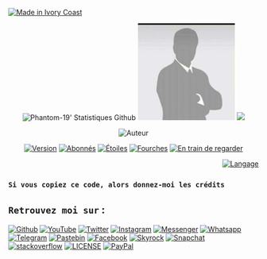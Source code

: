 <p align="left">
<a href="#"><img title="Made in Ivory Coast" src="https://img.shields.io/badge/MADE%20IN-IVORY COAST-green?colorA=%23ff0000&colorB=%23017e40"></a>
</p>
<p align="center">
<img alt="Phantom-19' Statistiques Github" src="https://github-readme-stats.vercel.app/api?username=Phantom-19&show_icons=true&include_all_commits=true&hide_border=true"/>
<img alt="profile pic" width="195px" src="https://raw.githubusercontent.com/Phantom-19/bash/master/fr.jpg"/> 
<img src="https://github-readme-stats.anuraghazra1.vercel.app/api/top-langs/?username=Phantom-19&hide=ruby,perl&hide_border=true"/>
</p> 
<p align="center"
<a href="https://github.com/Phantom-19"><img title="Auteur" src="https://img.shields.io/badge/Auteur-Faxel-red.svg?logo=github"></a>
</p>
<p align="center">
<a href="#"><img title="Version" src="https://img.shields.io/badge/Version-7.0-green.svg?"></a>
<a href="https://github.com/Phantom-19/followers"><img title="Abonnés" src="https://img.shields.io/github/followers/Phantom-19?color=blue"></a>
<a href="https://github.com/Phantom-19/spam/stargazers/"><img title="Étoiles" src="https://img.shields.io/github/stars/Phantom-19/spam??color=red"></a>
<a href="https://github.com/Phantom-19/spam/network/members"><img title="Fourches" src="https://img.shields.io/github/forks/Phantom-19/spam??color=red"></a>
<a href="https://github.com/Phantom-19/spam/watchers"><img title="En train de regarder" src="https://img.shields.io/github/watchers/Phantom-19/spam?label=Watchers&color=blue"></a>
<p align="right">
<a href="#"><img title="Langage" src="https://forthebadge.com/images/badges/made-with-python.svg"></a>
</p>

### `Si vous copiez ce code, alors donnez-moi les crédits` 
## `Retrouvez moi sur` :
[![Github](https://img.shields.io/badge/Github-%40Phantom--19-cyan?logo=github)](https://github.com/Phantom-19)
[![YouTube](https://img.shields.io/badge/Youtube-%40FasterAxel-red?logo=youtube)](https://www.youtube.com/c/FASTERAXEL)
[![Twitter](https://img.shields.io/twitter/follow/Faxel2020.svg?style=flat-square&label=Me%20suivre&logo=twitter)](https://twitter.com/Faxel2020)
[![Instagram](https://img.shields.io/badge/Instagram-%40faxelh-magenta?logo=instagram)](https://www.instagram.com/faxelh)
[![Messenger](https://img.shields.io/badge/Chat-Messenger-blue?logo=messenger)](https://www.messenger.com/t/faxel19)
[![Whatsapp](https://img.shields.io/badge/Whatsapp-%40Faxel-whatsapp--green?logo=whatsapp)](https://wa.me/22555709610)
[![Telegram](https://img.shields.io/badge/Telegram-%40Faxelh-cyan?logo=telegram)](https://t.me/Faxelh)
[![Pastebin](https://img.shields.io/badge/Pastebin-%40Faxel-purple?logo=pastebin)](https://pastebin.com/u/Faxel)
[![Facebook](https://img.shields.io/badge/Facebook-%40Faxel--19-teal?logo=Facebook)](https://www.facebook.com/Faxel19)
[![Skyrock](https://img.shields.io/badge/Skyrock-%40Faxel-brown?logo=skyrock)](https://Faxel.skyrock.com/profil/)
[![Snapchat](https://img.shields.io/badge/Snapchat-%40McTony64-yellow?logo=snapchat)](https://www.snapchat.com/add/mctony64)
[![stackoverflow](https://img.shields.io/badge/stackoverflow-%40Faxel-yellow?logo=stackoverflow)](https://stackoverflow.com/users/13364230/faxel?)
[![LICENSE](https://img.shields.io/badge/license-MIT-lightgrey.svg?logo=License-MIT)](https://raw.githubusercontent.com/phantom-19/yutube/master/MIT)
[![PayPal](https://img.shields.io/badge/PayPal-%20donate-green.svg?logo=paypal)](https://www.paypal.me/)
